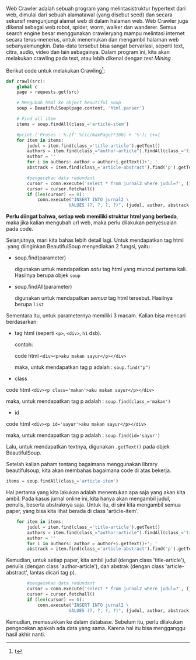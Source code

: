Web  Crawler  adalah  sebuah  program  yang  melintasistruktur  hypertext  dari  web,  dimulai  dari  sebuah  alamatawal (yang disebut seed) dan secara sekursif mengunjungi alamat  web  di  dalam  halaman  web.   Web  Crawler  juga dikenal sebagai web robot, spider, worm, walker dan wanderer.  Semua search engine besar menggunakan crawleryang mampu melintasi internet secara terus-menerus, untuk  menemukan  dan  mengambil  halaman  web  sebanyakmungkin.  Data-data tersebut bisa sangat bervariasi, seperti text, citra, audio, video dan lain sebagainya. Dalam program ini, kita akan melakukan crawling pada text, atau lebih dikenal dengan *text Mining* .

Berikut code untuk melakukan Crawling[^1]:

```python
def crawl(src):
	global c
    page = requests.get(src)

    # Mengubah html ke object beautiful soup
    soup = BeautifulSoup(page.content, 'html.parser')

    # Find all item
    items = soup.findAll(class_='article-item')

    #print ('Proses : %.2f' %((c/maxPage)*100) + '%'); c+=1
    for item in items:
        judul = item.find(class_='title-article').getText()
        authors = item.find(class_="author-article").findAll(class_='title-author')
        author = ''
        for i in authors: author = author+i.getText()+'; '
        abstrack = item.find(class_='article-abstract').find('p').getText()

        #pengecekan data redundant
        cursor = conn.execute('select * from jurnal2 where judul=?', (judul,))
        cursor = cursor.fetchall()
        if (len(cursor) == 0):
            conn.execute("INSERT INTO jurnal2 \
                        VALUES (?, ?, ?, ?)", (judul, author, abstrack, kategori));
```

**Perlu diingat bahwa, setiap web memiliki struktur html yang berbeda**, maka jika kalian mengubah url web, maka perlu dilakukan penyesuaian pada code.

Selanjutnya, mari kita bahas lebih detail lagi. Untuk mendapatkan tag html .yang diinginkan BeautifulSoup menyediakan 2 fungsi, yaitu :

* soup.find(parameter)

  digunakan untuk mendapatkan *satu* tag html yang muncul pertama kali. Hasilnya berupa objek `soup`

* soup.findAll(parameter)

  digunakan untuk mendapatkan *semua* tag html tersebut. Hasilnya berupa `list`

Sementara itu, untuk parameternya memiliki 3 macam. Kalian bisa mencari berdasarkan:

* tag html (seperti `<p>`, `<div>`, `h1` dsb). 

  contoh: 

  code html `<div><p>aku makan sayur</p></div>`

  maka, untuk mendapatkan tag p adalah : `soup.find("p")`

* class

code html `<div><p class='makan'>aku makan sayur</p></div>`

maka, untuk mendapatkan tag p adalah : `soup.find(class_='makan')`

* id

code html `<div><p id='sayur'>aku makan sayur</p></div>`

maka, untuk mendapatkan tag p adalah : `soup.find(id='sayur')`



Lalu, untuk mendapatkan textnya, digunakan `.getText()` pada objek BeautifulSoup.

Setelah kalian paham tentang bagaimana menggunakan library beautifulsoup, kita akan membahas bagaimana code di atas bekerja.

```python
items = soup.findAll(class_='article-item')
```

Hal pertama yang kita lakukan adalah menentukan apa saja yang akan kita ambil. Pada kasus jurnal online ini, kita hanya akan mengambil judul, penulis, beserta abstraknya saja. Untuk itu, di sini kita mengambil semua paper, yang bisa kita lihat berada di class 'article-item'. 

```python
	for item in items:
        judul = item.find(class_='title-article').getText()
        authors = item.find(class_="author-article").findAll(class_='title-author')
        author = ''
        for i in authors: author = author+i.getText()+'; '
        abstrack = item.find(class_='article-abstract').find('p').getText()
```

Kemudian, untuk setiap paper, kita ambil judul (dengan class 'title-article'), penulis (dengan class 'author-article'), dan abstrak (dengan class 'article-abstract', lantas dicari tag p).

```python
		#pengecekan data redundant
        cursor = conn.execute('select * from jurnal2 where judul=?', (judul,))
        cursor = cursor.fetchall()
        if (len(cursor) == 0):
            conn.execute("INSERT INTO jurnal2 \
                        VALUES (?, ?, ?, ?)", (judul, author, abstrack, kategori));
```

Kemudian, memasukkan ke dalam database. Sebelum itu, perlu dilakukan pengecekan apakah ada data yang sama. Karena hal itu bisa mengganggu hasil akhir nanti.

[^1]:t